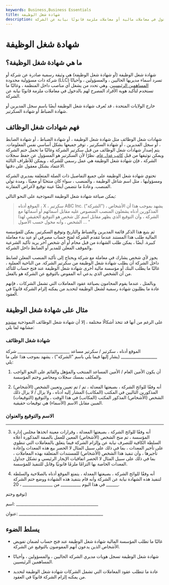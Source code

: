 ```yaml
---
keywords: Business,Business Essentials
title: شهادة شغل الوظيفة
description: شهادة شغل الوظيفة هي مستند شركة يسرد الأشخاص المصرح لهم بالدخول في معاملات مالية أو معاملات ملزمة قانونًا نيابة عن الشركة.
---
```


# شهادة شغل الوظيفة
## ما هي شهادة شغل الوظيفة؟

شهادة شغل الوظيفة (أو شهادة شغل الوظيفة) هي وثيقة رسمية صادرة عن شركة أو شركة ذات مسؤولية محدودة (LLC) تسرد أسماء مديريها الحاليين ، والمسؤولين ، وأحيانًا [المساهمين الرئيسيين](/principal-shareholder). وهي تحدد من يشغل أي مناصب داخل المنظمة ، وغالبًا ما تستخدم لتأكيد هوية الأفراد المصرح لهم بالدخول في معاملات ملزمة قانونًا نيابة عن الشركة.

خارج الولايات المتحدة ، قد تُعرف شهادة شغل الوظيفة أيضًا باسم سجل المديرين أو شهادة الضباط أو شهادة السكرتير.

## فهم شهادات شغل الوظائف

شهادات شغل الوظائف مثل شهادة شغل الوظيفة ، أو شهادة الضباط ، أو شهادة الضابط ، أو سجل المديرين ، أو شهادة السكرتير ، توفر جميعها بشكل أساسي نفس المعلومات. يتم إصدار شهادات شغل الوظائف من قبل سكرتير الشركة وغالبًا ما تحمل ختم الشركة ويمكن توثيقها من قبل [كاتب عدل عام](/notary). نظرًا لأن السكرتير هو المسؤول عن حفظ سجلات الشركة ، فإن شهادة شغل الوظيفة هي عمل رسمي للشركة ، ويمكن للأطراف الثالثة الاعتماد بشكل معقول على دقتها.

تحتوي شهادة شغل الوظيفة على جميع التفاصيل ذات الصلة المتعلقة بمديري الشركة ومسؤوليها ، مثل اسم شاغل الوظيفة ، والمنصب ، سواء كان منتخبًا أو معينًا ، ومدة تولي المنصب. وعادةً ما تتضمن أيضًا عينة توقيع لأغراض المقارنة.

يمكن صياغة شهادة شغل الوظيفة النموذجية على النحو التالي:

>

> الموقع أدناه ، X ، سكرتير ABC Inc. ("الشركة") ، يشهد بموجب هذا أن الأشخاص المذكورين أدناه يشغلون المنصب المنصوص عليه مقابل أسمائهم أو أسمائها مع الشركة ، وأن التوقيع الذي يظهر مقابل اسم كل شخص هو التوقيع الحقيقي لهذا الشخص ، وأنه مخول حسب الأصول ... "

>

ثم يتبع هذا الذكر قائمة المديرين والضباط والتاريخ وتوقيع السكرتير. يمكن للمؤسسة المالية طلب هذا المستند عندما تتقدم الشركة لفتح حساب مصرفي أو عند بدء معاملة كبيرة. أيضًا ، يمكن طلب الشهادة من قبل محام أو أي شخص آخر يريد تأكيد الشرعية والموقف المعلن للمدير أو الضابط داخل الشركة.

يجوز لأي شخص يشارك في معاملة مع شركة ويحتاج إلى تأكيد المنصب المعلن لضابط داخل الشركة أن يطلب شهادة شغل الوظيفة من سكرتير الشركة. من الناحية العملية ، غالبًا ما يطلب البنك أو مؤسسة مالية أخرى شهادة شغل الوظيفة عند فتح حساب للتأكد من أن الشخص الذي يدعي أنه المفوض بالتوقيع عن الشركة هو بالفعل.

وبالمثل ، عندما يقوم المحامون بصياغة عقود المعاملات التي تشمل الشركات ، فإنهم عادة ما يطلبون شهادة رسمية لشغل الوظيفة لتحديد من يمكنه إلزام الشركة قانونًا في العقود.

## مثال على شهادة شغل الوظيفة

على الرغم من أنها قد تتخذ أشكالًا مختلفة ، إلا أن شهادة شغل الوظائف النموذجية [ستبدو](/boilerplate) مشابهة لما يلي:

### شهادة شغل الوظائف

الموقع أدناه ، سكرتير / سكرتير مساعد __________________________ شركة __________________ (يشار إليها فيما يلي باسم "الشركة") ، يشهد بموجب هذا على ما يلي:

1. أن يكون الأمين العام / الأمين المساعد المنتخب والمؤهل والقائم على النحو الواجب والمكلف بمسك سجلات ومحاضر وختم المؤسسة.

2. أنه وفقًا للوائح الشركة ، بصيغتها المعدلة ، تم / تم تعيين وتعيين الشخص (الأشخاص) المذكورين التاليين في المكتب (المكاتب) المشار إليه أدناه ، ولا يزال / لا يزال ذلك الشخص (الأشخاص) المذكور المكتب (المكاتب) في هذا الوقت ، والتوقيع (التوقيعات) المبين مقابل الاسم (الأسماء) هي توقيعات حقيقية.

### الاسم والتوقيع والعنوان

__________________________ __________________________ __________________________ __________________________ __________________________ __________________________ __________________________ __________________________

3. أنه وفقًا للوائح الشركة ، بصيغتها المعدلة ، وقرارات معينة اتخذها مجلس إدارة المؤسسة ، تم منح الشخص (الأشخاص) المعين للعمل بالصفة المذكورة أعلاه السلطة الكافية للتصرف نيابة عن وإلزام الشركة فيما يتعلق بالمعاملات التي تنطوي على تأجير المعدات ، بما في ذلك على سبيل المثال لا الحصر بيع هذه المعدات وإعادة تأجيرها ، وأن تنفيذ هذا الشخص (الأشخاص) للمستندات المتعلقة بهذه المعاملات ، بما في ذلك على سبيل المثال لا الحصر اتفاقيات الإيجار الرئيسي و تشكل جداول المعدات الخاصة بها التزامًا ملزمًا قانونيًا وقابل للتنفيذ للمؤسسة.

4. أنه وفقًا للوائح الشركة ، بصيغتها المعدلة ، يتمتع الموقع أدناه بالصلاحية والسلطة لتنفيذ هذه الشهادة نيابة عن الشركة وأنه قام بتنفيذ هذه الشهادة ووضع ختم الشركة في هذا اليوم __________ من _______________ ، 20 ______.

توقيع وختم)

اسم: _________________________________________

عنوان: __________________________________________

## يسلط الضوء

- غالبًا ما تطلب المؤسسة المالية شهادة شغل الوظيفة عند فتح حساب لضمان تفويض الأشخاص الذين يدعون أنهم المفوضون بالتوقيع عن الشركة.

- شهادة شغل الوظيفة تسجل هويات مديري الشركة الحاليين ، والمسؤولين ، وأحيانًا المساهمين الرئيسيين.

- عادة ما تتطلب عقود المعاملات التي تشمل الشركات شهادة شغل الوظيفة لتحديد من يمكنه إلزام الشركة قانونًا في العقود.

